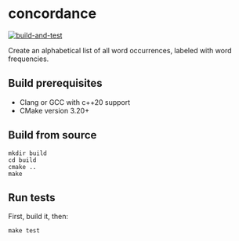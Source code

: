 # concordance
[![build-and-test](https://github.com/matdibu/concordance/actions/workflows/build-and-test.yaml/badge.svg?branch=master&event=push)](https://github.com/matdibu/concordance/actions/workflows/build-and-test.yaml)

Create an alphabetical list of all word occurrences, labeled with word frequencies.

Build prerequisites
-------------------

- Clang or GCC with c++20 support
- CMake version 3.20+

Build from source
-----------------

    mkdir build
    cd build
    cmake ..
    make

Run tests
---------

First, build it, then:

    make test

